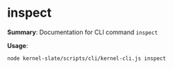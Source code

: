 # inspect

**Summary**: Documentation for CLI command `inspect`

**Usage**:

```bash
node kernel-slate/scripts/cli/kernel-cli.js inspect
```
